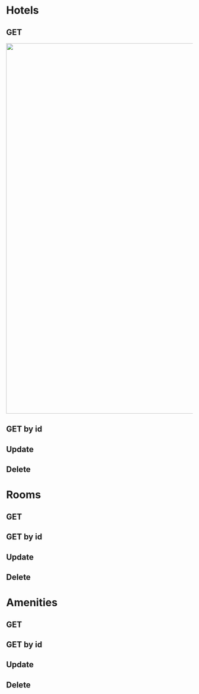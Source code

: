 

# Hotels

## GET 
<img src="./Image/lab13/Hotel/11.jpg" style="width: 1000px;">

## GET by id

## Update

## Delete



# Rooms

## GET 

## GET by id

## Update

## Delete




# Amenities

## GET 

## GET by id

## Update

## Delete
